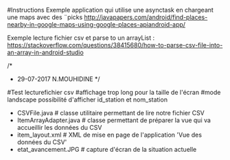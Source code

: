 
#Instructions
Exemple application qui utilise une asynctask en chargeant une maps avec des ¨picks
http://javapapers.com/android/find-places-nearby-in-google-maps-using-google-places-apiandroid-app/

Exemple lecture fichier csv et parse to un arrayList :
https://stackoverflow.com/questions/38415680/how-to-parse-csv-file-into-an-array-in-android-studio


/*
 * 29-07-2017 N.MOUHIDINE
 */

#Test lecturefichier csv
#affichage trop long pour la taille de l'écran
#mode landscape possibilité d'afficher id_station et nom_station

+ CSVFile.java # classe utilitaire permettant de lire notre fichier CSV
+ ItemArrayAdapter.java # classe permettant de préparer la vue qui va accueillir les données du CSV
+ item_layout.xml # XML de mise en page de l'application 'Vue des données du CSV'
+ etat_avancement.JPG # capture d'écran de la situation actuelle